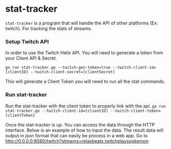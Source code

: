 # stat-tracker

`stat-tracker` is a program that will handle the API of other platforms (Ex: twitch). For tracking the stats of streams.

### Setup Twitch API
In order to use the Twitch Helix API. You will need to generate a token from your Client API & Secret.

`go run stat-tracker.go --twitch-gen-token=true --twitch-client-id=[clientID] --twitch-client-secret=[clientSecret]` 

This will generate a Client Token you will need to run all the stat commands.

### Run stat-tracker
Run the stat-tracker with the client token to properly link with the api.
`go run stat-tracker.go --twitch-client-id=[clientID] --twitch-client-token=[clientToken]`

Once the stat-tracker is up. You can access the data through the HTTP interface. Below is an example of how to input the data. The result data will output in json format that can easily be process in a web app.
Go to http://0.0.0.0:8080/twitch?streams=relaxbeats,twitchplayspokemon

